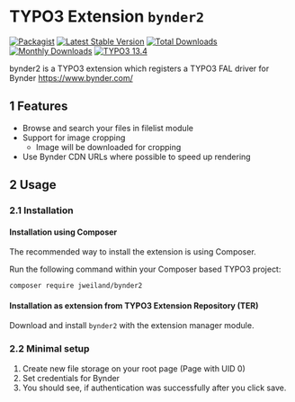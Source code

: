 # TYPO3 Extension `bynder2`

[![Packagist][packagist-logo-stable]][extension-packagist-url]
[![Latest Stable Version][extension-build-shield]][extension-ter-url]
[![Total Downloads][extension-downloads-badge]][extension-packagist-url]
[![Monthly Downloads][extension-monthly-downloads]][extension-packagist-url]
[![TYPO3 13.4][TYPO3-shield]][TYPO3-13-url]

bynder2 is a TYPO3 extension which registers a TYPO3 FAL driver for
Bynder https://www.bynder.com/

## 1 Features

* Browse and search your files in filelist module
* Support for image cropping
  * Image will be downloaded for cropping
* Use Bynder CDN URLs where possible to speed up rendering

## 2 Usage

### 2.1 Installation

#### Installation using Composer

The recommended way to install the extension is using Composer.

Run the following command within your Composer based TYPO3 project:

```
composer require jweiland/bynder2
```

#### Installation as extension from TYPO3 Extension Repository (TER)

Download and install `bynder2` with the extension manager module.

### 2.2 Minimal setup

1) Create new file storage on your root page (Page with UID 0)
2) Set credentials for Bynder
3) You should see, if authentication was successfully after you click save.

<!-- MARKDOWN LINKS & IMAGES -->

[extension-build-shield]: https://poser.pugx.org/jweiland/bynder2/v/stable.svg?style=for-the-badge
[extension-downloads-badge]: https://poser.pugx.org/jweiland/bynder2/d/total.svg?style=for-the-badge
[extension-monthly-downloads]: https://poser.pugx.org/jweiland/bynder2/d/monthly?style=for-the-badge
[extension-ter-url]: https://extensions.typo3.org/extension/bynder2/
[extension-packagist-url]: https://packagist.org/packages/jweiland/bynder2/
[packagist-logo-stable]: https://img.shields.io/badge/--grey.svg?style=for-the-badge&logo=packagist&logoColor=white
[TYPO3-13-url]: https://get.typo3.org/version/13
[TYPO3-shield]: https://img.shields.io/badge/TYPO3-13.4-green.svg?style=for-the-badge&logo=typo3
